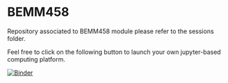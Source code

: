 


# BEMM458
Repository associated to BEMM458 module
please refer to the sessions folder.


Feel free to click on the following button to launch your own jupyter-based computing platform.

[![Binder](https://mybinder.org/badge_logo.svg)](https://mybinder.org/v2/gh/thousandoaks/BEMM458/HEAD)

